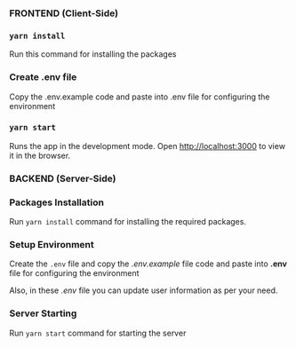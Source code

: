 ### FRONTEND (Client-Side)

### `yarn install`

Run this command for installing the packages

### Create .env file

Copy the .env.example code and paste into .env file for configuring the environment

### `yarn start`

Runs the app in the development mode.
Open [http://localhost:3000](http://localhost:3000) to view it in the browser.

### BACKEND (Server-Side)

### Packages Installation

Run `yarn install` command for installing the required packages.

### Setup Environment

Create the `.env` file and copy the _.env.example_ file code and paste into **.env** file for configuring the environment

Also, in these _.env_ file you can update user information as per your need.

### Server Starting

Run `yarn start` command for starting the server
